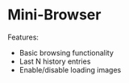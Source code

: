 # Mini-Browser
Features:
- Basic browsing functionality
- Last N history entries
- Enable/disable loading images